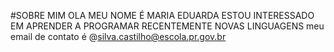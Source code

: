 #SOBRE MIM
OLA MEU NOME É MARIA EDUARDA
ESTOU INTERESSADO EM APRENDER A PROGRAMAR RECENTEMENTE NOVAS LINGUAGENS
meu email de contato é @silva.castilho@escola.pr.gov.br


